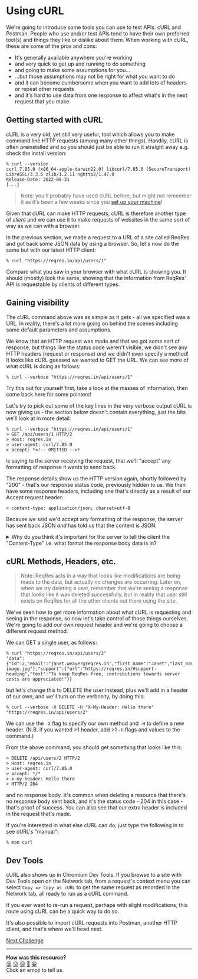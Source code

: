 # Using cURL

We're going to introduce some tools you can use to test APIs: cURL and Postman. 
People who use and/or test APIs tend to have their own preferred tool(s) and 
things they like or dislike about them. When working with cURL, these are some 
of the pros and cons:

* It's generally available anywhere you're working
* and very quick to get up and running to do something
* and going to make some assumptions for you...
* ...but those assumptions may not be right for what you want to do
* and it can become cumbersome when you want to add lots of headers or repeat
  other requests
* and it's hard to use data from one response to affect what's in the next
  request that you make

## Getting started with cURL

cURL is a very old, yet still very useful, tool which allows you to make command
line HTTP requests (among many other things). Handily, cURL is often
preinstalled and so you should just be able to run it straight away e.g. check
the install version:

```
% curl --version
curl 7.85.0 (x86_64-apple-darwin22.0) libcurl/7.85.0 (SecureTransport) LibreSSL/3.3.6 zlib/1.2.11 nghttp2/1.47.0
Release-Date: 2022-08-31
[...]
```

> Note: you'll probably have used cURL before, but might not remember it as it's
> been a few weeks since you [set up your
> machine](https://github.com/makersacademy/basic-programming/blob/main/setup/getting_started_mac.md)!

Given that cURL can make HTTP requests, cURL is therefore another type of
_client_ and we can use it to make requests of websites in the same sort of way
as we can with a browser.

In the previous section, we made a request to a URL of a site called ReqRes
and got back some JSON data by using a browser. So, let's now do the same but
with our latest HTTP client:

```
% curl "https://reqres.in/api/users/1"
```

Compare what you saw in your browser with what cURL is showing you. It should
(mostly) look the same, showing that the information from ReqRes' API is
requestable by clients of different types.

## Gaining visibility

The cURL command above was as simple as it gets - all we specified was a URL. In
reality, there's a lot more going on behind the scenes including some default
parameters and assumptions.

We know that an HTTP request was made and that we got some sort of response, but
things like the status code weren't visible, we didn't see any HTTP headers
(request or response) _and_ we didn't even specify a method! It looks like cURL
guessed we wanted to GET the URL. We can see more of what cURL is doing as
follows:

```
% curl --verbose "https://reqres.in/api/users/1"
```

Try this out for yourself first, take a look at the masses of information, then
come back here for some pointers!

Let's try to pick out some of the key lines in the very verbose output cURL is
now giving us - the section below doesn't contain everything, just the bits
we'll look at in more detail:

```
% curl --verbose "https://reqres.in/api/users/1"
> GET /api/users/1 HTTP/2
> Host: reqres.in
> user-agent: curl/7.85.0
> accept: *<!-- OMITTED -->*
```

is saying to the server receiving the request, that we'll "accept" any
formatting of response it wants to send back.

The response details show us the HTTP version again, shortly followed by "200" -
that's our response status code, previously hidden to us. We then have some
response headers, including one that's directly as a result of our Accept
request header:

```
< content-type: application/json; charset=utf-8
```

Because we said we'd accept any formatting of the response, the server has sent
back JSON _and_ has told us that the content is JSON.

<details>
  <summary>Why do you think it's important for the server to tell the client the "Content-Type"
  i.e. what format the response body data is in?</summary>

We originally made a request with an Accept header that said we'd accept any
response format. Now, we could assume that it's going to be JSON because that's
what we saw in the browser and that's what we've always got back, but if we were
writing some automated client that was making those requests, it would be a lot
safer to try to parse the response body as JSON _after_ we'd checked whether
that's what we'd been sent! If the server suddenly switched to a YAML response
and we didn't check, we might find a fair few errors creep into our code when
parsing the response...
</details>

## cURL Methods, Headers, etc.

> Note: ReqRes acts in a way that looks like modifications are being made to
> the data, but actually no changes are occurring. Later on, when we try
> deleting a user, remember that we're seeing a response that _looks_ like it
> was deleted successfully, but in reality that user still exists on ReqRes
> for all the other clients out there using the site.

We've seen how to get more information about what cURL is requesting and seeing
in the response, so now let's take control of those things ourselves. We're
going to add our own request header and we're going to choose a different
request method.

We can GET a single user, as follows:

```
% curl "https://reqres.in/api/users/2"
"data":{"id":2,"email":"janet.weaver@reqres.in","first_name":"Janet","last_name":"Weaver","avatar":"https://reqres.in/img/faces/2-image.jpg"},"support":{"url":"https://reqres.in/#support-heading","text":"To keep ReqRes free, contributions towards server costs are appreciated!"}}
```

but let's change this to DELETE the user instead, plus we'll add in a header of
our own, and we'll turn on the verbosity, by doing this:

```
% curl --verbose -X DELETE -H "X-My-Header: Hello there" "https://reqres.in/api/users/2"
```

We can use the `-X` flag to specify our own method and `-H` to define a new
header. (N.B. if you wanted >1 header, add >1 `-H` flags and values to the
command.)

From the above command, you should get something that looks like this:

```
> DELETE /api/users/2 HTTP/2
> Host: reqres.in
> user-agent: curl/7.85.0
> accept: */*
> x-my-header: Hello there
< HTTP/2 204
```

and no response body. It's common when deleting a resource that there's no
response body sent back, and it's the status code - 204 in this case - that's
proof of success. You can also see that our extra header is included in the
request that's made.

If you're interested in what else cURL can do, just type the following in to see
cURL's "manual":

```
% man curl
```

## Dev Tools

cURL also shows up in Chromium Dev Tools. If you browse to a site with Dev Tools
open on the Network tab, from a request's context menu you can select `Copy =>
Copy as cURL` to get the same request as recorded in the Network tab, all ready
to run as a cURL command.

If you ever want to re-run a request, perhaps with slight modifications, this
route using cURL can be a quick way to do so.

It's also possible to import cURL requests into Postman, another HTTP client,
and that's where we'll head next.

[Next Challenge](03_postman_introducing_the_interface.md)

<!-- BEGIN GENERATED SECTION DO NOT EDIT -->

---

**How was this resource?**  
[😫](https://airtable.com/shrUJ3t7KLMqVRFKR?prefill_Repository=makersacademy%2Fextending-testing&prefill_File=phase5%2F02_using_curl.md&prefill_Sentiment=😫) [😕](https://airtable.com/shrUJ3t7KLMqVRFKR?prefill_Repository=makersacademy%2Fextending-testing&prefill_File=phase5%2F02_using_curl.md&prefill_Sentiment=😕) [😐](https://airtable.com/shrUJ3t7KLMqVRFKR?prefill_Repository=makersacademy%2Fextending-testing&prefill_File=phase5%2F02_using_curl.md&prefill_Sentiment=😐) [🙂](https://airtable.com/shrUJ3t7KLMqVRFKR?prefill_Repository=makersacademy%2Fextending-testing&prefill_File=phase5%2F02_using_curl.md&prefill_Sentiment=🙂) [😀](https://airtable.com/shrUJ3t7KLMqVRFKR?prefill_Repository=makersacademy%2Fextending-testing&prefill_File=phase5%2F02_using_curl.md&prefill_Sentiment=😀)  
Click an emoji to tell us.

<!-- END GENERATED SECTION DO NOT EDIT -->
